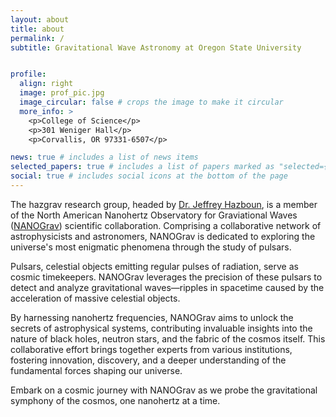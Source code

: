 ```yaml
---
layout: about
title: about
permalink: /
subtitle: Gravitational Wave Astronomy at Oregon State University


profile:
  align: right
  image: prof_pic.jpg
  image_circular: false # crops the image to make it circular
  more_info: >
    <p>College of Science</p>
    <p>301 Weniger Hall</p>
    <p>Corvallis, OR 97331-6507</p>

news: true # includes a list of news items
selected_papers: true # includes a list of papers marked as "selected={true}"
social: true # includes social icons at the bottom of the page
---
```


The hazgrav research group, headed by [Dr. Jeffrey Hazboun](https://jeffreyhazboun.github.io/), is a member of the North American Nanohertz Observatory for Graviational Waves ([NANOGrav](nanograv.org)) scientific collaboration. Comprising a collaborative network of astrophysicists and astronomers, NANOGrav is dedicated to exploring the universe's most enigmatic phenomena through the study of pulsars.

Pulsars, celestial objects emitting regular pulses of radiation, serve as cosmic timekeepers. NANOGrav leverages the precision of these pulsars to detect and analyze gravitational waves—ripples in spacetime caused by the acceleration of massive celestial objects.

By harnessing nanohertz frequencies, NANOGrav aims to unlock the secrets of astrophysical systems, contributing invaluable insights into the nature of black holes, neutron stars, and the fabric of the cosmos itself. This collaborative effort brings together experts from various institutions, fostering innovation, discovery, and a deeper understanding of the fundamental forces shaping our universe.

Embark on a cosmic journey with NANOGrav as we probe the gravitational symphony of the cosmos, one nanohertz at a time.
